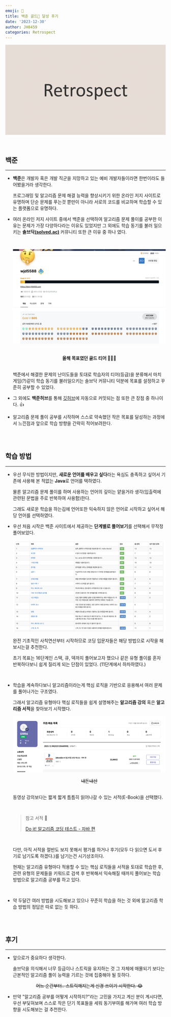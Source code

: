```yaml
---
emoji: 🤔
title: 백준 골드🏅 달성 후기
date: '2023-12-30'
author: JH8459
categories: Retrospect
---
```


![github-blog.png](../../assets/common/RETROSPECT.png)

<br>

## 백준

---

- **백준**은 개발자 혹은 개발 직군을 지망하고 있는 예비 개발자들이라면 한번이라도 들어봤을거라 생각한다.

  프로그래밍 및 알고리즘 문제 해결 능력을 향상시키기 위한 온라인 저지 사이트로 유명하며 단순 문제를 푸는것 뿐만이 아니라 서로의 코드를 비교하며 학습할 수 있는 플랫폼으로 유명하다.

- 여러 온라인 저지 사이트 중에서 백준을 선택하여 알고리즘 문제 풀이를 공부한 이유는 문제가 가장 다양하다라는 이유도 있었지만 그 외에도 학습 동기를 불러 일으키는 **솔브닥<a href="https://solved.ac/" target="_blank">(solved.ac)</a>** 커뮤니티 또한 큰 이유 중 하나 였다.

  <br>

  ![gold.png](./gold.png)

  <br>

  <center><b>올해 목표였던 골드 티어 👏👏👏</b></center>

  <br>

  백준에서 해결한 문제의 난이도들을 토대로 학습자의 티어(등급)을 분류해서 마치 게임(?)같이 학습 동기를 불러일으키는 솔브닥 커뮤니티 덕분에 목표를 설정하고 꾸준히 공부할 수 있었다.

- 그 외에도 **백준허브**를 통해 <a href="https://github.com/JH8459/Algorithms" target="_blank">깃허브</a>에 자동으로 커밋되는 점 또한 큰 장점 중 하나이다. 👍

- 알고리즘 문제 풀이 공부를 시작하며 스스로 약속했던 작은 목표를 달성하는 과정에서 느낀점과 앞으로 학습 방향을 간략히 적어보려한다.

<br>
<br>

## 학습 방법

---

- 우선 무식한 방법이지만, **새로운 언어를 배우고 싶다**라는 욕심도 충족하고 싶어서 기존에 사용해 본 적없는 **Java**로 언어를 택하였다.

  물론 알고리즘 문제 풀이를 하며 사용하는 언어의 깊이는 얕을거라 생각(입출력에 관련된 문법을 주로 반복하여 사용함)한다.

  그래도 새로운 학습을 하는김에 언어또한 익숙하지 않은 언어로 시작하고 싶어서 해당 언어를 선택하였다.

- 우선 처음 시작은 백준 사이트에서 제공하는 **단계별로 풀어보기**를 선택해서 무작정 풀어보았다.

  ![step.png](./step.png)

  완전 기초적인 사칙연산부터 시작하므로 코딩 입문자들은 해당 방법으로 시작을 해보시는걸 추천한다.

  초기 목표는 16단계인 스택, 큐, 덱까지 풀어보고자 했으나 같은 유형 풀이를 혼자 반복하다보니 쉽게 질리게 되는 단점이 있었다. (11단계에서 하차하였다.)

  <br>

- 학습을 계속하다보니 알고리즘이라는게 핵심 로직을 기반으로 응용해서 여러 문제를 풀어나가는 구조였다.

  그래서 알고리즘 유형마다 핵심 로직들을 쉽게 설명해주는 **알고리즘 강의** 혹은 **알고리즘 서적**을 찾아보기 시작했다.

  ![book.png](./book.png)

  <center><del>내돈내산</del></center>

  <br>

  동영상 강의보다는 짧게 짧게 틈틈히 읽어나갈 수 있는 서적(E-Book)을 선택했다.

  <br>

  > 참고 서적 📖
  > 
  > <a href="https://product.kyobobook.co.kr/detail/S000001818060" target="_blank">Do it! 알고리즘 코딩 테스트 - 자바 편</a>

  <br>

  다만, 아직 서적을 절반도 보지 못해서 평가를 하거나 후기(모두 다 읽으면 도서 후기로 남기도록 하겠다.)를 남기는건 시기상조이다.

  현재는 알고리즘 유형마다 적용할 수 있는 핵심 로직들을 서적을 토대로 학습한 후, 관련 유형의 문제들을 키워드로 검색 후 반복해서 익숙해질 때까지 풀어보는 학습 방법으로 알고리즘 공부를 하고 있다.

  <br>

- 약 두달간 여러 방법을 시도해보고 있으나 꾸준히 학습을 하는 것 외에 알고리즘 학습 방법의 정답은 따로 없는 듯 하다.


<br>
<br>

## 후기

---

- 앞으로가 중요하다 생각한다.

  솔브닥을 의식해서 너무 등급이나 스트릭을 유지하는 것 그 자체에 매몰되기 보다는 근본적인 알고리즘 풀이 능력을 기르는 것에 집중해야 될 듯하다.

  <center><del>어느 순간부터.. 스트릭깨지는게 신경 쓰이기 시작한다. 😂</del></center>

- 만약 "알고리즘 공부를 어떻게 시작하지?"라는 고민을 가지고 계신 분이 계시다면, 우선 부딫혀보며 스스로 작은 단기 목표들을 세워 동기부여를 해가며 여러 학습 방향을 시도해보는 걸 추천한다.

<br>
<br>

```toc

```
